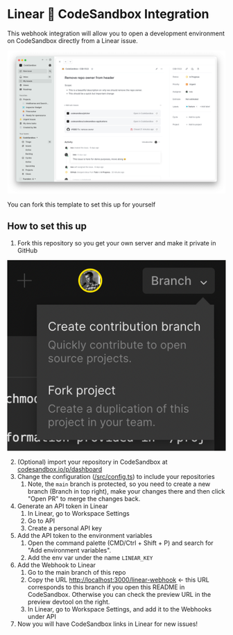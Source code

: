 # Linear 🤝 CodeSandbox Integration

This webhook integration will allow you to open a development environment on CodeSandbox
directly from a Linear issue.

![linear-codesandbox](./images/linear-codesandbox.png)

You can fork this template to set this up for yourself

## How to set this up

1. Fork this repository so you get your own server and make it private in GitHub

![fork](./images/fork.png)

2. (Optional) import your repository in CodeSandbox at
   [codesandbox.io/p/dashboard](https://codesandbox.io/p/dashboard)
3. Change the configuration ([/src/config.ts](./src/config.ts)) to include your
   repositories
   1. Note, the `main` branch is protected, so you need to create a new branch
      (Branch in top right), make your changes there and then click "Open PR" to
      merge the changes back.
4. Generate an API token in Linear
   1. In Linear, go to Workspace Settings
   2. Go to API
   3. Create a personal API key
5. Add the API token to the environment variables
   1. Open the command palette (CMD/Ctrl + Shift + P) and search for "Add
      environment variables".
   2. Add the env var under the name `LINEAR_KEY`
6. Add the Webhook to Linear
   1. Go to the main branch of this repo
   2. Copy the URL
      [http://localhost:3000/linear-webhook](http://localhost:3000/linear-webhook)
      <- this URL corresponds to this branch if you open this README in
      CodeSandbox. Otherwise you can check the preview URL in the preview devtool
      on the right.
   3. In Linear, go to Workspace Settings, and add it to the Webhooks under API
7. Now you will have CodeSandbox links in Linear for new issues!
